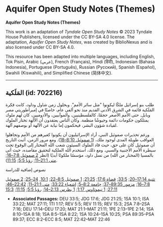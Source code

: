 # Aquifer Open Study Notes (Themes)

**Aquifer Open Study Notes (Themes)**

This work is an adaptation of *Tyndale Open Study Notes* © 2023 Tyndale House Publishers, licensed under the CC BY\-SA 4\.0 license. The adaptation, *Aquifer Open Study Notes*, was created by BiblioNexus and is also licensed under CC BY\-SA 4\.0\.

This resource has been adapted into multiple languages, including English, Tok Pisin, Arabic (عربي), French (Français), Hindi (हिंदी), Indonesian (Bahasa Indonesia), Portuguese (Português), Russian (Русский), Spanish (Español), Swahili (Kiswahili), and Simplified Chinese (简体中文).



--------------------------------

## المَلَكية (id: 702216)

طلب بنو إسرائيل ملكًا ليكونوا "مثل سائر الأمم". وبحلول زمن شاول وداود، كانت فكرة المَلَكية قائمة في الشرق الأدنى القديم منذ نحو ألفي عام، خاصتًا في إمبراطوريتي مصر وبابل. حتى الأمم الأصغر حجمًا، كالفلسطينيين، والموآبيين، والأدوميين، كان لهم ملوك يمتلكون حكومات دائمة وجيوشًا منظمة. وكان الناس يعتقدون أن الآلهة تختار الملوك لقيادة شؤون البشر، فيحكمون إما نيابة عن الآلهة أو بوصفهم آلهة.

ورغم تحذيرات صموئيل النبي، أراد الإسرائيليون أن يكونوا كغيرهم من الأمم وتجاهلوا العواقب طويلة المدى لوجود ملك، ([1 صموئيل 8:10–18](https://ref.ly/1Sam8:10-1Sam8:18)). ومع مرور الزمن، أثبت التاريخ أن صموئيل كان على حق، حيث قاد الملوك السيئون شعب الله المختار إلى الوقوع تحت سيطرة الأمم الأجنبية والسبي. ومع ذلك، استخدم الله الملكية لتحقيق مقاصده، حيث أتى بالمسيا (المختار من الله) من نسل داود، مؤسسًا ملكوتًا أبديًا (انظر [2 صموئيل 7:8–16](https://ref.ly/2Sam7:8-2Sam7:16); [متى 21:1–11](https://ref.ly/Matt21:1-Matt21:11); [رؤيا 5:5](https://ref.ly/Rev5:5); [11:15](https://ref.ly/Rev11:15)).

نصوص إضافية للدراسة

[تثنية 17:14–20](https://ref.ly/Deut17:14-Deut17:20); [33:5](https://ref.ly/Deut33:5); [قضاة 17:6](https://ref.ly/Judg17:6); [21:25](https://ref.ly/Judg21:25); [1 صموئيل 8:5–22](https://ref.ly/1Sam8:5-1Sam8:22); [10:1](https://ref.ly/1Sam10:1), [24–25](https://ref.ly/1Sam10:24-1Sam10:25); [2 صموئيل 7:8–16](https://ref.ly/2Sam7:8-2Sam7:16); [مزمور 89:35–37](https://ref.ly/Ps89:35-Ps89:37); [جامعة 8:2–5](https://ref.ly/Eccl8:2-Eccl8:5); [إشعياء 33:22](https://ref.ly/Isa33:22); [متى 21:1–11](https://ref.ly/Matt21:1-Matt21:11); [22:42–46](https://ref.ly/Matt22:42-Matt22:46); [27:11](https://ref.ly/Matt27:11); [1 تيموثاوس 1:17](https://ref.ly/1Tim1:17); [1 بطرس 2:13–14](https://ref.ly/1Pet2:13-1Pet2:14); [رؤيا 5:5](https://ref.ly/Rev5:5); [11:15](https://ref.ly/Rev11:15); [15:3](https://ref.ly/Rev15:3)

* **Associated Passages:** DEU 33:5; JDG 17:6; JDG 21:25; 1SA 10:1; ISA 33:22; MAT 27:11; 1TI 1:17; REV 5:5; REV 11:15; REV 15:3; 2SA 7:8–2SA 7:16; DEU 17:14–DEU 17:20; MAT 21:1–MAT 21:11; 1PE 2:13–1PE 2:14; 1SA 8:10–1SA 8:18; 1SA 8:5–1SA 8:22; 1SA 10:24–1SA 10:25; PSA 89:35–PSA 89:37; ECC 8:2–ECC 8:5; MAT 22:42–MAT 22:46


